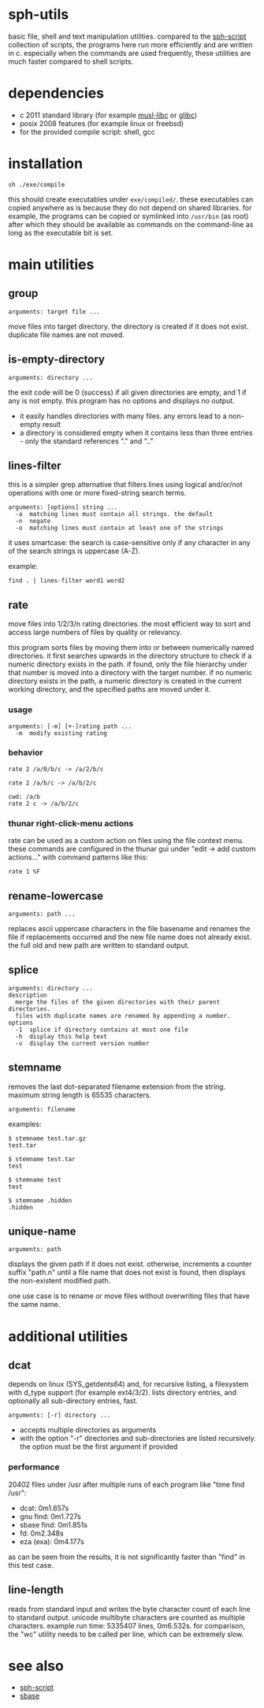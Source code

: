 # sph-utils

basic file, shell and text manipulation utilities.
compared to the [sph-script](https://github.com/sph-mn/sph-script) collection of scripts, the programs here run more efficiently and are written in c. especially when the commands are used frequently, these utilities are much faster compared to shell scripts.

# dependencies
* c 2011 standard library (for example [musl-libc](https://musl.libc.org/) or [glibc](https://www.gnu.org/software/libc/))
* posix 2008 features (for example linux or freebsd)
* for the provided compile script: shell, gcc

# installation
~~~
sh ./exe/compile
~~~
this should create executables under `exe/compiled/`. these executables can copied anywhere as is because they do not depend on shared libraries. for example, the programs can be copied or symlinked into `/usr/bin` (as root) after which they should be available as commands on the command-line as long as the executable bit is set.

# main utilities
## group
~~~
arguments: target file ...
~~~

move files into target directory. the directory is created if it does not exist. duplicate file names are not moved.

## is-empty-directory
~~~
arguments: directory ...
~~~

the exit code will be 0 (success) if all given directories are empty, and 1 if any is not empty.
this program has no options and displays no output.

* it easily handles directories with many files. any errors lead to a non-empty result
* a directory is considered empty when it contains less than three entries - only the standard references "." and ".."

## lines-filter
this is a simpler grep alternative that filters lines using logical and/or/not operations with one or more fixed-string search terms.

~~~
arguments: [options] string ...
  -a  matching lines must contain all strings. the default
  -n  negate
  -o  matching lines must contain at least one of the strings
~~~

it uses smartcase: the search is case-sensitive only if any character in any of the search strings is uppercase (A-Z).

example:
~~~
find . | lines-filter word1 word2
~~~

## rate
move files into 1/2/3/n rating directories. the most efficient way to sort and access large numbers of files by quality or relevancy.

this program sorts files by moving them into or between numerically named directories. it first searches upwards in the directory structure to check if a numeric directory exists in the path. if found, only the file hierarchy under that number is moved into a directory with the target number. if no numeric directory exists in the path, a numeric directory is created in the current working directory, and the specified paths are moved under it.

### usage
~~~
arguments: [-m] [+-]rating path ...
  -m  modify existing rating
~~~

### behavior
~~~
rate 2 /a/0/b/c -> /a/2/b/c
~~~

~~~
rate 2 /a/b/c -> /a/b/2/c
~~~

~~~
cwd: /a/b
rate 2 c -> /a/b/2/c
~~~

### thunar right-click-menu actions
rate can be used as a custom action on files using the file context menu.
these commands are configured in the thunar gui under "edit -> add custom actions..." with command patterns like this:
~~~
rate 1 %F
~~~

## rename-lowercase
~~~
arguments: path ...
~~~

replaces ascii uppercase characters in the file basename and renames the file if replacements occurred and the new file name does not already exist.
the full old and new path are written to standard output.

## splice
~~~
arguments: directory ...
description
  merge the files of the given directories with their parent directories.
  files with duplicate names are renamed by appending a number.
options
  -1  splice if directory contains at most one file
  -h  display this help text
  -v  display the current version number
~~~

## stemname
removes the last dot-separated filename extension from the string.
maximum string length is 65535 characters.

~~~
arguments: filename
~~~

examples:
~~~
$ stemname test.tar.gz
test.tar

$ stemname test.tar
test

$ stemname test
test

$ stemname .hidden
.hidden
~~~

## unique-name
~~~
arguments: path
~~~

displays the given path if it does not exist. otherwise, increments a counter suffix "path.n" until a file name that does not exist is found, then displays the non-existent modified path.

one use case is to rename or move files without overwriting files that have the same name.

# additional utilities
## dcat
depends on linux (SYS_getdents64) and, for recursive listing, a filesystem with d_type support (for example ext4/3/2).
lists directory entries, and optionally all sub-directory entries, fast.

~~~
arguments: [-r] directory ...
~~~

* accepts multiple directories as arguments
* with the option "-r" directories and sub-directories are listed recursively. the option must be the first argument if provided

### performance
20402 files under /usr after multiple runs of each program like "time find /usr":
* dcat: 0m1.657s
* gnu find: 0m1.727s
* sbase find: 0m1.851s
* fd: 0m2.348s
* eza (exa): 0m4.177s

as can be seen from the results, it is not significantly faster than "find" in this test case.

## line-length
reads from standard input and writes the byte character count of each line to standard output. unicode multibyte characters are counted as multiple characters.
example run time: 5335407 lines, 0m6.532s.
for comparison, the "wc" utility needs to be called per line, which can be extremely slow.

# see also
* [sph-script](https://github.com/sph-mn/sph-script)
* [sbase](https://git.suckless.org/sbase/file/README.html)